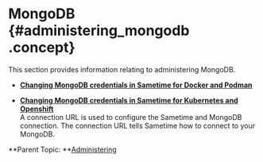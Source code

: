 # MongoDB {#administering_mongodb .concept}

This section provides information relating to administering MongoDB.

-   **[Changing MongoDB credentials in Sametime for Docker and Podman](change_mongodb_credentials_docker.md)**  

-   **[Changing MongoDB credentials in Sametime for Kubernetes and Openshift](change_mongodb_credentials_kubernetes.md)**  
A connection URL is used to configure the Sametime and MongoDB connection. The connection URL tells Sametime how to connect to your MongoDB.

**Parent Topic:  **[Administering](administering.md)

